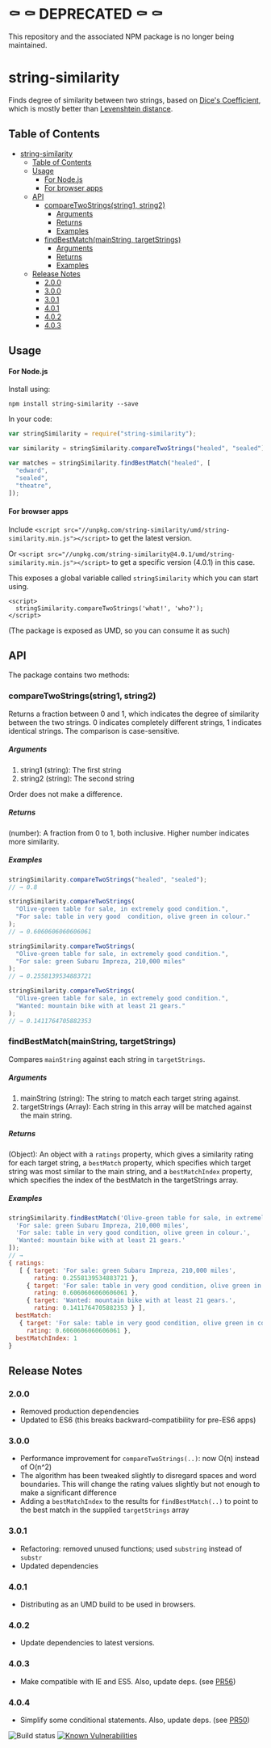 # ⚰️ ⚰️ DEPRECATED ⚰️ ⚰️ 
This repository and the associated NPM package is no longer being maintained.

# string-similarity

Finds degree of similarity between two strings, based on [Dice's Coefficient](http://en.wikipedia.org/wiki/S%C3%B8rensen%E2%80%93Dice_coefficient), which is mostly better than [Levenshtein distance](http://en.wikipedia.org/wiki/Levenshtein_distance).

## Table of Contents

- [string-similarity](#string-similarity)
  - [Table of Contents](#table-of-contents)
  - [Usage](#usage)
    - [For Node.js](#for-nodejs)
    - [For browser apps](#for-browser-apps)
  - [API](#api)
    - [compareTwoStrings(string1, string2)](#comparetwostringsstring1-string2)
      - [Arguments](#arguments)
      - [Returns](#returns)
      - [Examples](#examples)
    - [findBestMatch(mainString, targetStrings)](#findbestmatchmainstring-targetstrings)
      - [Arguments](#arguments-1)
      - [Returns](#returns-1)
      - [Examples](#examples-1)
  - [Release Notes](#release-notes)
    - [2.0.0](#200)
    - [3.0.0](#300)
    - [3.0.1](#301)
    - [4.0.1](#401)
    - [4.0.2](#402)
    - [4.0.3](#403)

## Usage

#### For Node.js

Install using:

```shell
npm install string-similarity --save
```

In your code:

```javascript
var stringSimilarity = require("string-similarity");

var similarity = stringSimilarity.compareTwoStrings("healed", "sealed");

var matches = stringSimilarity.findBestMatch("healed", [
  "edward",
  "sealed",
  "theatre",
]);
```

#### For browser apps

Include `<script src="//unpkg.com/string-similarity/umd/string-similarity.min.js"></script>` to get the latest version.

Or `<script src="//unpkg.com/string-similarity@4.0.1/umd/string-similarity.min.js"></script>` to get a specific version (4.0.1) in this case.

This exposes a global variable called `stringSimilarity` which you can start using.

```
<script>
  stringSimilarity.compareTwoStrings('what!', 'who?');
</script>
```

(The package is exposed as UMD, so you can consume it as such)

## API

The package contains two methods:

### compareTwoStrings(string1, string2)

Returns a fraction between 0 and 1, which indicates the degree of similarity between the two strings. 0 indicates completely different strings, 1 indicates identical strings. The comparison is case-sensitive.

##### Arguments

1. string1 (string): The first string
2. string2 (string): The second string

Order does not make a difference.

##### Returns

(number): A fraction from 0 to 1, both inclusive. Higher number indicates more similarity.

##### Examples

```javascript
stringSimilarity.compareTwoStrings("healed", "sealed");
// → 0.8

stringSimilarity.compareTwoStrings(
  "Olive-green table for sale, in extremely good condition.",
  "For sale: table in very good  condition, olive green in colour."
);
// → 0.6060606060606061

stringSimilarity.compareTwoStrings(
  "Olive-green table for sale, in extremely good condition.",
  "For sale: green Subaru Impreza, 210,000 miles"
);
// → 0.2558139534883721

stringSimilarity.compareTwoStrings(
  "Olive-green table for sale, in extremely good condition.",
  "Wanted: mountain bike with at least 21 gears."
);
// → 0.1411764705882353
```

### findBestMatch(mainString, targetStrings)

Compares `mainString` against each string in `targetStrings`.

##### Arguments

1. mainString (string): The string to match each target string against.
2. targetStrings (Array): Each string in this array will be matched against the main string.

##### Returns

(Object): An object with a `ratings` property, which gives a similarity rating for each target string, a `bestMatch` property, which specifies which target string was most similar to the main string, and a `bestMatchIndex` property, which specifies the index of the bestMatch in the targetStrings array.

##### Examples

```javascript
stringSimilarity.findBestMatch('Olive-green table for sale, in extremely good condition.', [
  'For sale: green Subaru Impreza, 210,000 miles',
  'For sale: table in very good condition, olive green in colour.',
  'Wanted: mountain bike with at least 21 gears.'
]);
// →
{ ratings:
   [ { target: 'For sale: green Subaru Impreza, 210,000 miles',
       rating: 0.2558139534883721 },
     { target: 'For sale: table in very good condition, olive green in colour.',
       rating: 0.6060606060606061 },
     { target: 'Wanted: mountain bike with at least 21 gears.',
       rating: 0.1411764705882353 } ],
  bestMatch:
   { target: 'For sale: table in very good condition, olive green in colour.',
     rating: 0.6060606060606061 },
  bestMatchIndex: 1
}
```

## Release Notes

### 2.0.0

- Removed production dependencies
- Updated to ES6 (this breaks backward-compatibility for pre-ES6 apps)

### 3.0.0

- Performance improvement for `compareTwoStrings(..)`: now O(n) instead of O(n^2)
- The algorithm has been tweaked slightly to disregard spaces and word boundaries. This will change the rating values slightly but not enough to make a significant difference
- Adding a `bestMatchIndex` to the results for `findBestMatch(..)` to point to the best match in the supplied `targetStrings` array

### 3.0.1

- Refactoring: removed unused functions; used `substring` instead of `substr`
- Updated dependencies

### 4.0.1

- Distributing as an UMD build to be used in browsers.

### 4.0.2

- Update dependencies to latest versions.

### 4.0.3

- Make compatible with IE and ES5. Also, update deps. (see [PR56](https://github.com/aceakash/string-similarity/pull/56))

### 4.0.4

- Simplify some conditional statements. Also, update deps. (see [PR50](https://github.com/aceakash/string-similarity/pull/50))

![Build status](https://codeship.com/projects/2aa453d0-0959-0134-8a76-4abcb29fe9b4/status?branch=master)
[![Known Vulnerabilities](https://snyk.io/test/github/aceakash/string-similarity/badge.svg)](https://snyk.io/test/github/aceakash/string-similarity)
